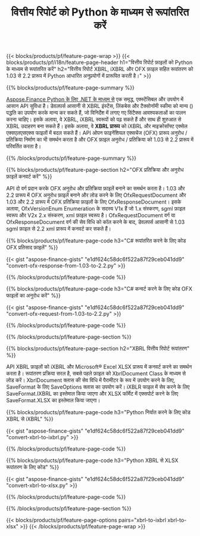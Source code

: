 ﻿---
title: वित्तीय रिपोर्ट को Python के माध्यम से रूपांतरित करें
url: /hi/python-net/conversion/
description:  वित्तीय रिपोर्ट को XBRL, iXBRL(इनलाइन xbrl) और OFX फ़ाइल फ़ोमैट में Python लाइब्रेरी के माध्यम से परिवर्तित करने के लिए Python कोड।
---
{{< blocks/products/pf/feature-page-wrap >}}
{{< blocks/products/pf/i18n/feature-page-header h1="वित्तीय रिपोर्ट फ़ाइलों को Python के माध्यम से रूपांतरित करें" h2="वित्तीय रिपोर्ट XBRL, iXBRL और OFX फ़ाइल सहित रूपांतरण को 1.03 से 2.2 प्रारूप में Python आधारित अनुप्रयोगों में प्रारूपित करती है।" >}}

{{% blocks/products/pf/feature-page-summary %}}

[Aspose.Finance Python के लिए .NET के माध्यम से](https://products.aspose.com/finance/python-net/) एक समृद्ध, एक्स्टेंसिबल और उपयोग में आसान API सुविधा है। डेवलपर्स आसानी से XBRL इंस्टेंस, लिंकबेस और टैक्सोनॉमी स्कीमा को मान्य () पद्धति का उपयोग करके मान्य कर सकते हैं, जो विनिर्देश में लगाए गए सिंटैक्स आवश्यकताओं का पालन करना चाहिए। इसके अलावा, वे XBRL, iXBRL स्वरूपों को पढ़ सकते हैं और साथ ही शुरुआत से XBRL उदाहरण बना सकते हैं। इसके अलावा, वे **XBRL प्रारूप** को iXBRL और माइक्रोसॉफ्ट एक्सेल एक्सएलएसएक्स फाइलों में बदल सकते हैं। API ओपन फाइनेंशियल एक्सचेंज (OFX) प्रारूप अनुरोध / प्रतिक्रिया निर्माण का भी समर्थन करता है और OFX फ़ाइल अनुरोध / प्रतिक्रिया को 1.03 से 2.2 प्रारूप में परिवर्तित करता है।

{{% /blocks/products/pf/feature-page-summary %}}

{{% blocks/products/pf/feature-page-section h2="OFX प्रतिक्रिया और अनुरोध फ़ाइलें कनवर्ट करें" %}}

API दो वर्ग प्रदान करके OFX अनुरोध और प्रतिक्रिया फ़ाइलें बनाने का समर्थन करता है। 1.03 और 2.2 प्रारूप में OFX अनुरोध फ़ाइलें बनाने और लोड करने के लिए OfxRequestDocument और 1.03 और 2.2 प्रारूप में OFX प्रतिक्रिया फ़ाइलों के लिए OfxResponseDocument। इसके अलावा, OfxVersionEnum Enumeration के सदस्य V1x हैं जो 1.x संस्करण, sgml फ़ाइल स्वरूप और V2x 2.x संस्करण, xml फ़ाइल स्वरूप है। OfxRequestDocument वर्ग या OfxResponseDocument वर्ग की सेव विधि को कॉल करने के बाद, डेवलपर्स आसानी से 1.03 sgml फ़ाइल से 2.2 xml प्रारूप में कनवर्ट कर सकते हैं।


{{% blocks/products/pf/feature-page-code h3="C# रूपांतरित करने के लिए कोड OFX प्रतिसाद फ़ाइलें" %}}

{{< gist "aspose-finance-gists" "e1df624c58dc6f522a87f29ceb041dd9" "convert-ofx-response-from-1.03-to-2.2.py" >}} 

{{% /blocks/products/pf/feature-page-code %}}

{{% blocks/products/pf/feature-page-code h3="C# कन्वर्ट करने के लिए कोड OFX फाइलों का अनुरोध करें" %}}

{{< gist "aspose-finance-gists" "e1df624c58dc6f522a87f29ceb041dd9" "convert-ofx-request-from-1.03-to-2.2.py" >}} 

{{% /blocks/products/pf/feature-page-code %}}

{{% /blocks/products/pf/feature-page-section %}}

{{% blocks/products/pf/feature-page-section h2="XBRL वित्तीय रिपोर्ट रूपांतरण" %}}

API XBRL फ़ाइलों को iXBRL और Microsoft® Excel XLSX प्रारूप में कनवर्ट करने का समर्थन करता है। रूपांतरण प्रक्रिया सरल है, सबसे पहले फ़ाइल को XbrlDocument Class के माध्यम से लोड करें। XbrlDocument क्लास की सेव विधि में पैरामीटर के रूप में उपयोग करने के लिए, SaveFormat के लिए SaveOptions क्लास का उपयोग करें। iXBLR फाइल में सेव करने के लिए SaveFormat.IXBRL का इस्तेमाल किया जाएगा और XLSX फॉर्मेट में एक्सपोर्ट करने के लिए SaveFormat.XLSX का इस्तेमाल किया जाएगा।

{{% blocks/products/pf/feature-page-code h3="Python निर्यात करने के लिए कोड XBRL से iXBRL" %}}

{{< gist "aspose-finance-gists" "e1df624c58dc6f522a87f29ceb041dd9" "convert-xbrl-to-ixbrl.py" >}} 

{{% /blocks/products/pf/feature-page-code %}}

{{% blocks/products/pf/feature-page-code h3="Python XBRL से XLSX रूपांतरण के लिए कोड" %}}

{{< gist "aspose-finance-gists" "e1df624c58dc6f522a87f29ceb041dd9" "convert-xbrl-to-xlsx.py" >}} 

{{% /blocks/products/pf/feature-page-code %}}

{{% /blocks/products/pf/feature-page-section %}}

{{< blocks/products/pf/feature-page-options pairs="xbrl-to-ixbrl xbrl-to-xlsx" >}}
{{< /blocks/products/pf/feature-page-wrap >}}